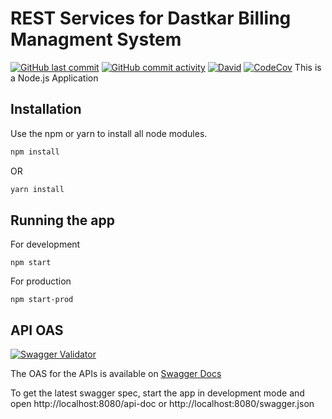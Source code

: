 # REST Services for Dastkar Billing Managment System
[![GitHub last commit](https://img.shields.io/github/last-commit/ayansasmal/sandboxNode/master?style=flat)](https://github.com/ayansasmal/sandboxNode/commits/master)
[![GitHub commit activity](https://img.shields.io/github/commit-activity/w/ayansasmal/sandboxNode)](https://github.com/ayansasmal/sandboxNode/commits/master)
[![David](https://david-dm.org/ayansasmal/sandboxNode.svg)](https://david-dm.org/ayansasmal/sandboxNode)
[![CodeCov](https://codecov.io/gh/ayansasmal/sandboxNode/branch/master/graph/badge.svg)](https://codecov.io/gh/ayansasmal/sandboxNode)
This is a Node.js Application

## Installation

Use the npm or yarn to install all node modules.

```bash
npm install
```
OR
```bash
yarn install
```

## Running the app

For development
```
npm start
```
For production
```
npm start-prod
```

## API OAS 
[![Swagger Validator](https://img.shields.io/swagger/valid/3.0?specUrl=https%3A%2F%2Fraw.githubusercontent.com%2Fayansasmal%2FsandboxNode%2Fmaster%2Fswagger.json)](https://raw.githubusercontent.com/ayansasmal/sandboxNode/master/swagger.json)

The OAS for the APIs is available on [Swagger Docs](https://raw.githubusercontent.com/ayansasmal/sandboxNode/master/swagger.json)

To get the latest swagger spec, start the app in development mode and open http://localhost:8080/api-doc or http://localhost:8080/swagger.json

